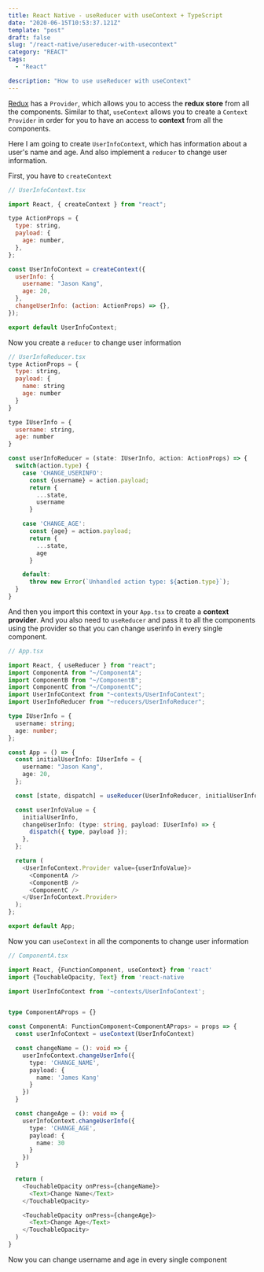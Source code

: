 ```yaml
---
title: React Native - useReducer with useContext + TypeScript
date: "2020-06-15T10:53:37.121Z"
template: "post"
draft: false
slug: "/react-native/usereducer-with-usecontext"
category: "REACT"
tags:
  - "React"

description: "How to use useReducer with useContext"
---
```


[Redux](https://redux.js.org/) has a `Provider`, which allows you to access the **redux store** from all the components. Similar to that, `useContext` allows you to create a `Context Provider` in order for you to have an access to **context** from all the components.

Here I am going to create `UserInfoContext`, which has information about a user's name and age. And also implement a `reducer` to change user information.

First, you have to `createContext`

```javascript
// UserInfoContext.tsx

import React, { createContext } from "react";

type ActionProps = {
  type: string,
  payload: {
    age: number,
  },
};

const UserInfoContext = createContext({
  userInfo: {
    username: "Jason Kang",
    age: 20,
  },
  changeUserInfo: (action: ActionProps) => {},
});

export default UserInfoContext;
```

Now you create a `reducer` to change user information

```javascript
// UserInfoReducer.tsx
type ActionProps = {
  type: string,
  payload: {
    name: string
    age: number
  }
}

type IUserInfo = {
  username: string,
  age: number
}

const userInfoReducer = (state: IUserInfo, action: ActionProps) => {
  switch(action.type) {
    case 'CHANGE_USERINFO':
      const {username} = action.payload;
      return {
        ...state,
        username
      }

    case 'CHANGE_AGE':
      const {age} = action.payload;
      return {
        ...state,
        age
      }

    default:
      throw new Error(`Unhandled action type: ${action.type}`);
  }
}
```

And then you import this context in your `App.tsx` to create a **context provider**. And you also need to `useReducer` and pass it to all the components using the provider so that you can change userinfo in every single component.

```typescript
// App.tsx

import React, { useReducer } from "react";
import ComponentA from "~/ComponentA";
import ComponentB from "~/ComponentB";
import ComponentC from "~/ComponentC";
import UserInfoContext from "~contexts/UserInfoContext";
import UserInfoReducer from "~reducers/UserInfoReducer";

type IUserInfo = {
  username: string;
  age: number;
};

const App = () => {
  const initialUserInfo: IUserInfo = {
    username: "Jason Kang",
    age: 20,
  };

  const [state, dispatch] = useReducer(UserInfoReducer, initialUserInfo);

  const userInfoValue = {
    initialUserInfo,
    changeUserInfo: (type: string, payload: IUserInfo) => {
      dispatch({ type, payload });
    },
  };

  return (
    <UserInfoContext.Provider value={userInfoValue}>
      <ComponentA />
      <ComponentB />
      <ComponentC />
    </UserInfoContext.Provider>
  );
};

export default App;
```

Now you can `useContext` in all the components to change user information

```typescript
// ComponentA.tsx

import React, {FunctionComponent, useContext} from 'react'
import {TouchableOpacity, Text} from 'react-native

import UserInfoContext from '~contexts/UserInfoContext';


type ComponentAProps = {}

const ComponentA: FunctionComponent<ComponentAProps> = props => {
  const userInfoContext = useContext(UserInfoContext)

  const changeName = (): void => {
    userInfoContext.changeUserInfo({
      type: 'CHANGE_NAME',
      payload: {
        name: 'James Kang'
      }
    })
  }

  const changeAge = (): void => {
    userInfoContext.changeUserInfo({
      type: 'CHANGE_AGE',
      payload: {
        name: 30
      }
    })
  }

  return (
    <TouchableOpacity onPress={changeName}>
      <Text>Change Name</Text>
    </TouchableOpacity>

    <TouchableOpacity onPress={changeAge}>
      <Text>Change Age</Text>
    </TouchableOpacity>
  )
}
```

Now you can change username and age in every single component
